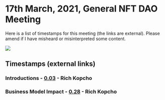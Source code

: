 # 17th March, 2021, General NFT DAO Meeting

Here is a list of timestamps for this meeting (the links are external). Please amend if I have misheard or misinterpreted some content.

[![](http://img.youtube.com/vi/C07r9dfUItY/0.jpg)](http://www.youtube.com/watch?v=C07r9dfUItY "17th March, 2021, General NFT DAO Meeting")

## Timestamps (external links)

### Introductions - [0.03](https://youtu.be/C07r9dfUItY?t=3) - Rich Kopcho

### Business Model Impact - [0.28](https://youtu.be/C07r9dfUItY?t=28) - Rich Kopcho
